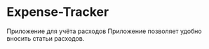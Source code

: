 # Expense-Tracker
Приложение для учёта расходов
Приложение позволяет удобно вносить статьи расходов.

